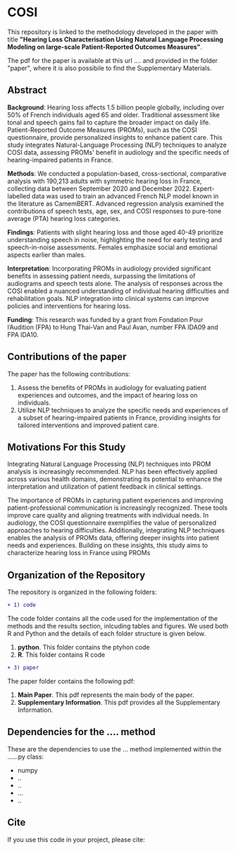 # COSI
This repository is linked to the methodology developed in the paper with title **"Hearing Loss Characterisation Using Natural Language Processing Modeling on large-scale Patient-Reported Outcomes Measures"**.  

The pdf for the paper is available at this url .... and provided in the folder "paper", where it is also possibile to find the Supplementary Materials.

## **Abstract**

**Background**: Hearing loss affects 1.5 billion people globally, including over 50% of French individuals aged 65 and older. Traditional assessment like tonal and speech gains fail to capture the broader impact on daily life. Patient-Reported Outcome Measures (PROMs), such as the COSI questionnaire, provide personalized insights to enhance patient care. This study integrates Natural-Language Processing (NLP) techniques to analyze COSI data, assessing PROMs' benefit in audiology and the specific needs of hearing-impaired patients in France.

**Methods**: We conducted a population-based, cross-sectional, comparative analysis with 190,213 adults with symmetric hearing loss in France, collecting data between September 2020 and December 2022. Expert-labelled data was used to train an advanced French NLP model known in the literature as CamemBERT. Advanced regression analysis examined the contributions of speech tests, age, sex, and COSI responses to pure-tone average (PTA) hearing loss categories. 

**Findings**:  Patients with slight hearing loss and those aged 40-49 prioritize understanding speech in noise, highlighting the need for early testing and speech-in-noise assessments. Females emphasize social and emotional aspects earlier than males.

**Interpretation**: Incorporating PROMs in audiology provided significant benefits in assessing patient needs, surpassing the limitations of audiograms and speech tests alone. The analysis of responses across the COSI enabled a nuanced understanding of individual hearing difficulties and rehabilitation goals. NLP integration into clinical systems can improve policies and interventions for hearing loss.

**Funding**: This research was funded by a grant from Fondation Pour l’Audition (FPA) to Hung Thai-Van and Paul Avan, number FPA IDA09 and FPA IDA10.


## Contributions of the paper
The paper has the following contributions:
1. Assess the benefits of PROMs in audiology for evaluating patient experiences and outcomes, and the impact of hearing loss on individuals.
2. Utilize NLP techniques to analyze the specific needs and experiences of a subset of hearing-impaired patients in France, providing insights for tailored interventions and improved patient care.


## Motivations For this Study

Integrating Natural Language Processing (NLP) techniques into PROM analysis is increasingly recommended. NLP has been effectively applied across various health domains, demonstrating its potential to enhance the interpretation and utilization of patient feedback in clinical settings.

The importance of PROMs in capturing patient experiences and improving patient-professional communication is increasingly recognized. These tools improve care quality and aligning treatments with individual needs. In audiology, the COSI questionnaire exemplifies the value of personalized approaches to hearing difficulties. Additionally, integrating NLP techniques enables the analysis of PROMs data, offering deeper insights into patient needs and experiences. Building on these insights, this study aims to characterize hearing loss in France using PROMs


## Organization of the Repository
The repository is organized in the following folders:

```diff
+ 1) code
```
The code folder contains all the code used for the implementation of the methods and the results section, inlcuding tables and figures. We used both R and Python and the details of each folder structure is given below.

1.  **python**. This folder contains the ptyhon code 
2. **R**. This folder contains R code 


```diff
+ 3) paper 
```

The paper folder contains the following pdf:

1.  **Main Paper**. This pdf represents the main body of the paper.
2.  **Supplementary Information**. This pdf provides all the Supplementary Information.



## Dependencies for the .... method

These are the dependencies to use the ... method implemented within the ......py class:

* numpy
* ..
* ..
* ...
* ..

## Cite

If you use this code in your project, please cite:

